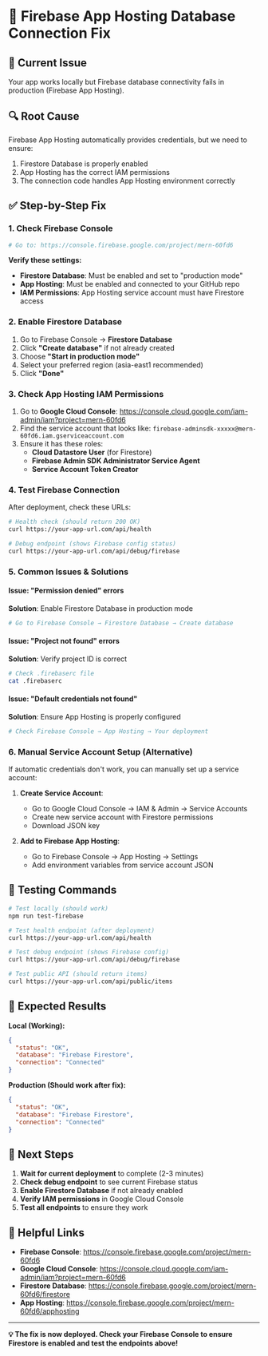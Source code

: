 # 🔧 Firebase App Hosting Database Connection Fix

## 🚨 Current Issue
Your app works locally but Firebase database connectivity fails in production (Firebase App Hosting).

## 🔍 Root Cause
Firebase App Hosting automatically provides credentials, but we need to ensure:
1. Firestore Database is properly enabled
2. App Hosting has the correct IAM permissions
3. The connection code handles App Hosting environment correctly

## ✅ Step-by-Step Fix

### 1. **Check Firebase Console**
```bash
# Go to: https://console.firebase.google.com/project/mern-60fd6
```

**Verify these settings:**
- **Firestore Database**: Must be enabled and set to "production mode"
- **App Hosting**: Must be enabled and connected to your GitHub repo
- **IAM Permissions**: App Hosting service account must have Firestore access

### 2. **Enable Firestore Database**
1. Go to Firebase Console → **Firestore Database**
2. Click **"Create database"** if not already created
3. Choose **"Start in production mode"**
4. Select your preferred region (asia-east1 recommended)
5. Click **"Done"**

### 3. **Check App Hosting IAM Permissions**
1. Go to **Google Cloud Console**: https://console.cloud.google.com/iam-admin/iam?project=mern-60fd6
2. Find the service account that looks like: `firebase-adminsdk-xxxxx@mern-60fd6.iam.gserviceaccount.com`
3. Ensure it has these roles:
   - **Cloud Datastore User** (for Firestore)
   - **Firebase Admin SDK Administrator Service Agent**
   - **Service Account Token Creator**

### 4. **Test Firebase Connection**
After deployment, check these URLs:
```bash
# Health check (should return 200 OK)
curl https://your-app-url.com/api/health

# Debug endpoint (shows Firebase config status)
curl https://your-app-url.com/api/debug/firebase
```

### 5. **Common Issues & Solutions**

#### **Issue**: "Permission denied" errors
**Solution**: Enable Firestore Database in production mode
```bash
# Go to Firebase Console → Firestore Database → Create database
```

#### **Issue**: "Project not found" errors
**Solution**: Verify project ID is correct
```bash
# Check .firebaserc file
cat .firebaserc
```

#### **Issue**: "Default credentials not found"
**Solution**: Ensure App Hosting is properly configured
```bash
# Check Firebase Console → App Hosting → Your deployment
```

### 6. **Manual Service Account Setup (Alternative)**
If automatic credentials don't work, you can manually set up a service account:

1. **Create Service Account**:
   - Go to Google Cloud Console → IAM & Admin → Service Accounts
   - Create new service account with Firestore permissions
   - Download JSON key

2. **Add to Firebase App Hosting**:
   - Go to Firebase Console → App Hosting → Settings
   - Add environment variables from service account JSON

## 🧪 Testing Commands

```bash
# Test locally (should work)
npm run test-firebase

# Test health endpoint (after deployment)
curl https://your-app-url.com/api/health

# Test debug endpoint (shows Firebase config)
curl https://your-app-url.com/api/debug/firebase

# Test public API (should return items)
curl https://your-app-url.com/api/public/items
```

## 📱 Expected Results

**Local (Working):**
```json
{
  "status": "OK",
  "database": "Firebase Firestore",
  "connection": "Connected"
}
```

**Production (Should work after fix):**
```json
{
  "status": "OK",
  "database": "Firebase Firestore", 
  "connection": "Connected"
}
```

## 🎯 Next Steps

1. **Wait for current deployment** to complete (2-3 minutes)
2. **Check debug endpoint** to see current Firebase status
3. **Enable Firestore Database** if not already enabled
4. **Verify IAM permissions** in Google Cloud Console
5. **Test all endpoints** to ensure they work

## 🔗 Helpful Links

- **Firebase Console**: https://console.firebase.google.com/project/mern-60fd6
- **Google Cloud Console**: https://console.cloud.google.com/iam-admin/iam?project=mern-60fd6
- **Firestore Database**: https://console.firebase.google.com/project/mern-60fd6/firestore
- **App Hosting**: https://console.firebase.google.com/project/mern-60fd6/apphosting

---

**💡 The fix is now deployed. Check your Firebase Console to ensure Firestore is enabled and test the endpoints above!**
